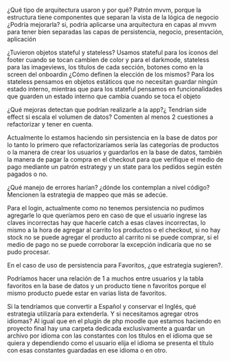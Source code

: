 ¿Qué tipo de arquitectura usaron y por qué? Patrón mvvm, porque la estructura tiene componentes que separan la vista de la lógica de negocio ¿Podría mejorarla? si, podría aplicarse una arquitectura en capas al mvvm para tener bien separadas las capas de persistencia, negocio, presentación, aplicación

¿Tuvieron objetos stateful y stateless? Usamos stateful para los íconos del footer cuando se tocan cambien de color y para el darkmode, stateless para las imageviews, los títulos de cada sección, botones como en la screen del onboardin ¿Cómo definen la elección de los mismos? Para los stateless pensamos en objetos estáticos que no necesitan guardar ningún estado interno, mientras que para los stateful pensamos en funcionalidades que guarden un estado interno que cambia cuando se toca el objeto

¿Qué mejoras detectan que podrían realizarle a la app?¿ Tendrían side effect si escala el volumen de datos? Comenten al menos 2 cuestiones a refactorizar y tener en cuenta.

Actualmente lo estamos haciendo sin persistencia en la base de datos por lo tanto lo primero que refactorizaríamos sería las categorías de productos o la manera de crear los usuarios y guardarlos en la base de datos, también la manera de pagar la compra en el checkout para que verifique el medio de pago mediante un patrón estrategy y un state para los pedidos según estén pagados o no.

¿Qué manejo de errores harían? ¿dónde los contemplan a nivel código? Mencionen la estrategia de mappeo que más se adecúe.

Para el login, actualmente como no tenemos persistencia no pudimos agregarle lo que queríamos pero en caso de que el usuario ingrese las claves incorrectas hay que hacerle catch a esas claves incorrectas, lo mismo a la hora de agregar al carrito los productos o el checkout, si no hay stock no se puede agregar el producto al carrito ni se puede comprar, si el medio de pago no se puede corroborar la excepción indicaría que no se pudo procesar.

En el caso de uso de persistencia para Favoritos, ¿que estrategia sugieren?.

Podríamos hacer una relación de 1 a muchos entre usuarios y la tabla favoritos en la base de datos y un producto tiene n favoritos porque el mismo producto puede estar en varias lista de favoritos.

Si la tendríamos que convertir a Español y conservar el Inglés, qué estrategia utilizaría para extenderla. Y si necesitamos agregar otros idiomas?
Al igual que en el plugin de php moodle que estamos haciendo en proyecto final hay una carpeta dedicada exclusivamente a guardar un archivo por idioma con las constantes con los títulos en el idioma que se quiera y dependiendo como el usuario elija el idioma se presenta el título con esas constantes guardadas en ese idioma o en otro.
